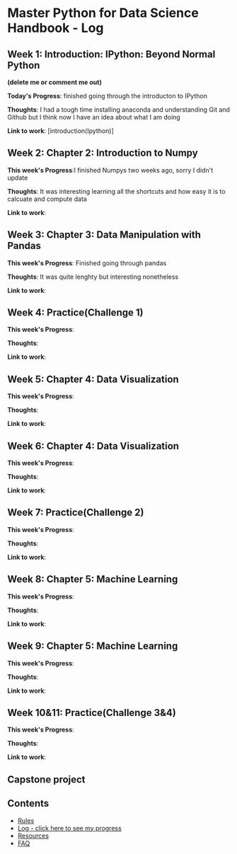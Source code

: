# Master Python for Data Science Handbook - Log

## Week 1: Introduction: IPython: Beyond Normal Python
**(delete me or comment me out)**

**Today's Progress**: finished going through the introducton to IPython

**Thoughts**: I had a tough time installing anaconda and understanding Git and Github but I think now I have an idea about what I am doing

**Link to work**: [introduction(Ipython)]

## Week 2: Chapter 2: Introduction to Numpy

**This week's Progress**:I finished Numpys two weeks ago, sorry I didn't update

**Thoughts**: It was interesting learning all the shortcuts and how easy it is to calcuate and compute data

**Link to work**:

## Week 3: Chapter 3: Data Manipulation with Pandas

**This week's Progress**: Finished going through pandas

**Thoughts**: It was quite lenghty but interesting nonetheless

**Link to work**:

## Week 4: Practice(Challenge 1)

**This week's Progress**:

**Thoughts**:

**Link to work**:

## Week 5: Chapter 4: Data Visualization

**This week's Progress**:

**Thoughts**:

**Link to work**:

## Week 6: Chapter 4: Data Visualization

**This week's Progress**:

**Thoughts**:

**Link to work**:

## Week 7: Practice(Challenge 2)

**This week's Progress**:

**Thoughts**:

**Link to work**:

## Week 8: Chapter 5: Machine Learning

**This week's Progress**:

**Thoughts**:

**Link to work**:

## Week 9: Chapter 5: Machine Learning

**This week's Progress**:

**Thoughts**:

**Link to work**:

## Week 10&11: Practice(Challenge 3&4)

**This week's Progress**:

**Thoughts**:

**Link to work**:
## Capstone project


## Contents
* [Rules](https://github.com/Python-4-DS/Python4ds_cohort-1/blob/master/rules.md)
* [Log - click here to see my progress](https://github.com/Python-4-DS/Python4ds_cohort-1/blob/master/log.md)
* [Resources](https://github.com/Python-4-DS/Python4ds_cohort-1/blob/master/resources.md)
* [FAQ](https://github.com/Python-4-DS/Python4ds_cohort-1/blob/master/FAQ.md)
